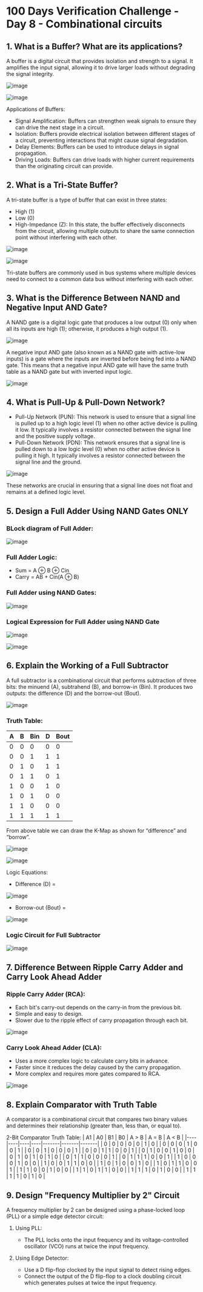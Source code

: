 # 100 Days Verification Challenge - Day 8 - Combinational circuits

## 1. What is a Buffer? What are its applications?

A buffer is a digital circuit that provides isolation and strength to a signal. It amplifies the input signal, allowing it to drive larger loads without degrading the signal integrity.

![image](https://github.com/harshitabhambhani/100-days-verification-challenge/assets/109619297/1867ea9f-3015-4052-aa8d-dff595cf61fe)

![image](https://github.com/harshitabhambhani/100-days-verification-challenge/assets/109619297/e4938e9f-8477-469c-be31-f359a4d762b4)

Applications of Buffers:
- Signal Amplification: Buffers can strengthen weak signals to ensure they can drive the next stage in a circuit.
- Isolation: Buffers provide electrical isolation between different stages of a circuit, preventing interactions that might cause signal degradation.
- Delay Elements: Buffers can be used to introduce delays in signal propagation.
- Driving Loads: Buffers can drive loads with higher current requirements than the originating circuit can provide.

## 2. What is a Tri-State Buffer?

A tri-state buffer is a type of buffer that can exist in three states:
- High (1)
- Low (0)
- High-Impedance (Z): In this state, the buffer effectively disconnects from the circuit, allowing multiple outputs to share the same connection point without interfering with each other.

![image](https://github.com/harshitabhambhani/100-days-verification-challenge/assets/109619297/3d8a6aec-4c1e-43b1-9e4b-93a92790fe37)

![image](https://github.com/harshitabhambhani/100-days-verification-challenge/assets/109619297/c0823714-2dd0-47e2-8974-5fbcd1601a97)

Tri-state buffers are commonly used in bus systems where multiple devices need to connect to a common data bus without interfering with each other.

## 3. What is the Difference Between NAND and Negative Input AND Gate?

A NAND gate is a digital logic gate that produces a low output (0) only when all its inputs are high (1); otherwise, it produces a high output (1).

![image](https://github.com/harshitabhambhani/100-days-verification-challenge/assets/109619297/87d0a38a-c859-4f1b-9e2e-2c208d689c2d)

A negative input AND gate (also known as a NAND gate with active-low inputs) is a gate where the inputs are inverted before being fed into a NAND gate. This means that a negative input AND gate will have the same truth table as a NAND gate but with inverted input logic.

![image](https://github.com/harshitabhambhani/100-days-verification-challenge/assets/109619297/cf3ac211-4279-4ff5-befe-d9fe615c3ab4)

## 4. What is Pull-Up & Pull-Down Network?

- Pull-Up Network (PUN): This network is used to ensure that a signal line is pulled up to a high logic level (1) when no other active device is pulling it low. It typically involves a resistor connected between the signal line and the positive supply voltage.
- Pull-Down Network (PDN): This network ensures that a signal line is pulled down to a low logic level (0) when no other active device is pulling it high. It typically involves a resistor connected between the signal line and the ground.

![image](https://github.com/harshitabhambhani/100-days-verification-challenge/assets/109619297/d1a77c9b-1a51-46f9-9a17-380366f7e9c7)

These networks are crucial in ensuring that a signal line does not float and remains at a defined logic level.

## 5. Design a Full Adder Using NAND Gates ONLY

### BLock diagram of Full Adder:

![image](https://github.com/harshitabhambhani/100-days-verification-challenge/assets/109619297/1f76321d-5653-4e86-9a1f-153c301b854f)

### Full Adder Logic:
- Sum = A ⊕ B ⊕ Cin
- Carry = AB + Cin(A ⊕ B)

### Full Adder using NAND Gates:

![image](https://github.com/harshitabhambhani/100-days-verification-challenge/assets/109619297/f7984a03-25a8-4e96-9920-a2c2a6a935da)

### Logical Expression for Full Adder using NAND Gate

![image](https://github.com/harshitabhambhani/100-days-verification-challenge/assets/109619297/339f3713-166c-412c-81b2-513ba86e100b)

![image](https://github.com/harshitabhambhani/100-days-verification-challenge/assets/109619297/a448462d-8727-4635-94ee-7c0fac58298d)

## 6. Explain the Working of a Full Subtractor

A full subtractor is a combinational circuit that performs subtraction of three bits: the minuend (A), subtrahend (B), and borrow-in (Bin). It produces two outputs: the difference (D) and the borrow-out (Bout).

![image](https://github.com/harshitabhambhani/100-days-verification-challenge/assets/109619297/05a657b0-3df9-4b5a-84ac-560af129a05a)

### Truth Table:
| A | B | Bin | D | Bout |
|---|---|-----|---|------|
| 0 | 0 |  0  | 0 |  0   |
| 0 | 0 |  1  | 1 |  1   |
| 0 | 1 |  0  | 1 |  1   |
| 0 | 1 |  1  | 0 |  1   |
| 1 | 0 |  0  | 1 |  0   |
| 1 | 0 |  1  | 0 |  0   |
| 1 | 1 |  0  | 0 |  0   |
| 1 | 1 |  1  | 1 |  1   |

From above table we can draw the K-Map as shown for “difference” and “borrow”.

![image](https://github.com/harshitabhambhani/100-days-verification-challenge/assets/109619297/6dfa3b90-ab71-4ca0-a7c6-02388254f218)

![image](https://github.com/harshitabhambhani/100-days-verification-challenge/assets/109619297/9d1c665a-ca89-435e-84d1-6bbcf52df8d3)

Logic Equations:

- Difference (D) =

![image](https://github.com/harshitabhambhani/100-days-verification-challenge/assets/109619297/870a5bb0-91db-44ef-8d85-3a4f5faa459b)

- Borrow-out (Bout) =

![image](https://github.com/harshitabhambhani/100-days-verification-challenge/assets/109619297/623d3ed3-ff50-4228-b53f-01a14d6e7919)

### Logic Circuit for Full Subtractor

![image](https://github.com/harshitabhambhani/100-days-verification-challenge/assets/109619297/a563d095-b32b-4be1-848b-a532a737dcd0)

## 7. Difference Between Ripple Carry Adder and Carry Look Ahead Adder

### Ripple Carry Adder (RCA):
- Each bit's carry-out depends on the carry-in from the previous bit.
- Simple and easy to design.
- Slower due to the ripple effect of carry propagation through each bit.

![image](https://github.com/harshitabhambhani/100-days-verification-challenge/assets/109619297/8dd2af6e-6dee-463d-81de-3930cc659c85)

### Carry Look Ahead Adder (CLA):
- Uses a more complex logic to calculate carry bits in advance.
- Faster since it reduces the delay caused by the carry propagation.
- More complex and requires more gates compared to RCA.

![image](https://github.com/harshitabhambhani/100-days-verification-challenge/assets/109619297/3938403f-f140-43c6-9f24-90a2620137b8)

## 8. Explain Comparator with Truth Table

A comparator is a combinational circuit that compares two binary values and determines their relationship (greater than, less than, or equal to).

2-Bit Comparator Truth Table:
| A1 | A0 | B1 | B0 | A > B | A = B | A < B |
|----|----|----|----|-------|-------|-------|
|  0 |  0 |  0 |  0 |   0   |   1   |   0   |
|  0 |  0 |  0 |  1 |   0   |   0   |   1   |
|  0 |  0 |  1 |  0 |   0   |   0   |   1   |
|  0 |  0 |  1 |  1 |   0   |   0   |   1   |
|  0 |  1 |  0 |  0 |   1   |   0   |   0   |
|  0 |  1 |  0 |  1 |   0   |   1   |   0   |
|  0 |  1 |  1 |  0 |   0   |   0   |   1   |
|  0 |  1 |  1 |  1 |   0   |   0   |   1   |
|  1 |  0 |  0 |  0 |   1   |   0   |   0   |
|  1 |  0 |  0 |  1 |   1   |   0   |   0   |
|  1 |  0 |  1 |  0 |   0   |   1   |   0   |
|  1 |  0 |  1 |  1 |   0   |   0   |   1   |
|  1 |  1 |  0 |  0 |   1   |   0   |   0   |
|  1 |  1 |  0 |  1 |   1   |   0   |   0   |
|  1 |  1 |  1 |  0 |   1   |   0   |   0   |
|  1 |  1 |  1 |  1 |   0   |   1   |   0   |

## 9. Design "Frequency Multiplier by 2" Circuit

A frequency multiplier by 2 can be designed using a phase-locked loop (PLL) or a simple edge detector circuit:

1. Using PLL:
   - The PLL locks onto the input frequency and its voltage-controlled oscillator (VCO) runs at twice the input frequency.

2. Using Edge Detector:
   - Use a D flip-flop clocked by the input signal to detect rising edges.
   - Connect the output of the D flip-flop to a clock doubling circuit which generates pulses at twice the input frequency.

